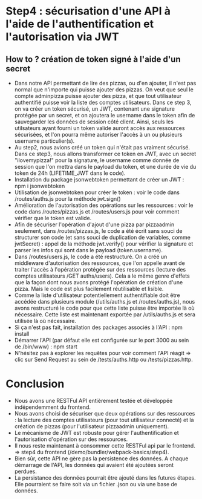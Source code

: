 # Step4 : sécurisation d'une API à l'aide de l'authentification et l'autorisation via JWT
## How to ? création de token signé à l'aide d'un secret
- Dans notre API permettant de lire des pizzas, ou d'en ajouter, il n'est pas normal que n'importe qui puisse ajouter des pizzas. On veut que seul le compte adminpizza puisse ajouter des pizza, et que tout utilisateur authentifié puisse voir la liste des comptes utilisateurs. Dans ce step 3, on va créer un token sécurisé, un JWT, contenant une signature protégée par un secret, et on ajoutera le username dans le token afin de sauvegarder les données de session côté client. Ainsi, seuls les utilsateurs ayant fourni un token valide auront accès aux ressources sécurisées, et l'on pourra même autoriser l'accès à un ou plusieurs username particulier(s).
- Au step2, nous avions créé un token qui n'était pas vraiment sécurisé. Dans ce step3, nous allons transformer ce token en JWT, avec  un secret "ilovemypizza!" pour la signature, le username comme donnée de session que l'on mettra dans le payload du token, et une durée de vie du token de 24h (LIFETIME_JWT dans le code).
- Installation du package jsonwebtoken permettant de créer un JWT : npm i jsonwebtoken
- Utilisation de jsonwebtoken pour créer le token : voir le code dans /routes/auths.js pour la méthode jwt.sign() 
- Amélioration de l'autorisation des opérations sur les ressources : voir le code dans /routes/pizzas.js et /routes/users.js pour voir comment vérifier que le token est valide.
- Afin de sécuriser l'opération d'ajout d'une pizza par pizzaadmin seulement, dans /routes/pizzas.js, le code a été écrit sans souci de structurer son code (et sans souci de duplication de variables, comme jwtSecret) : appel de la méthode jwt.verify() pour vérifier la signature et parser les infos qui sont dans le payload (token.username).
- Dans /routes/users.js, le code a été restructuré. On a créé un middleware d'autorisation des ressources, que l'on appelle avant de traiter l'accès à l'opération protégée sur des ressources (lecture des comptes utilisateurs /GET auths/users). Cela a le même genre d'effets que la façon dont nous avons protégé l'opération de création d'une pizza. Mais le code est plus facilement réutilisable et lisible. 
- Comme la liste d'utilisateur potentiellement authentifiable doit être accédée dans plusieurs module (/utils/auths.js et /routes/auths.js), nous avons restructuré le code pour que cette liste puisse être importée là où nécessaire. Cette liste est maintenant exportée par /utils/auths.js et sera utilisée là où nécessaire. 
- Si ça n'est pas fait, installation des packages associés à l'API : npm install
- Démarrer l'API (par défaut elle est configurée sur le port 3000 au sein de /bin/www) : npm start 
- N'hésitez pas à explorer les requêtes pour voir comment l'API réagit => clic sur Send Request au sein de /tests/auths.http ou /tests/pizzas.http.
# Conclusion
- Nous avons une RESTFul API entièrement testée et développée indépendemment du frontend.
- Nous avons choisi de sécuriser que deux opérations sur des ressources : la lecture des comptes utilisateurs (pour tout utilisateur connecté) et la création de pizzas (pour l'utilisateur pizzaadmin uniquement).
- Le mécanisme de JWT est robuste pour gérer l'authentification et l'autorisation d'opération sur des ressources.
- Il nous reste maintenant à consommer cette RESTFul api par le frontend. => step4 du frontend (/demo/bundler/webpack-basics/step4).
- Bien sûr, cette API ne gère pas la persistence des données. A chaque démarrage de l'API, les données qui avaient été ajoutées seront perdues.
- La persistance des données pourrait être ajouté dans les futures étapes. Elle pourraient se faire soit via un fichier .json ou via une base de données.